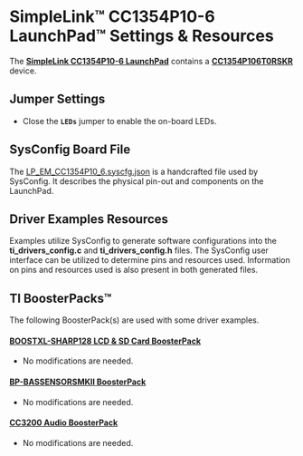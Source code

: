 # SimpleLink&trade; CC1354P10-6 LaunchPad&trade; Settings & Resources

The [__SimpleLink CC1354P10-6 LaunchPad__][launchpad] contains a
[__CC1354P106T0RSKR__][device] device.

## Jumper Settings

* Close the __`LEDs`__ jumper to enable the on-board LEDs.

## SysConfig Board File

The [LP_EM_CC1354P10_6.syscfg.json](../.meta/LP_EM_CC1354P10_6.syscfg.json)
is a handcrafted file used by SysConfig. It describes the physical pin-out
and components on the LaunchPad.

## Driver Examples Resources

Examples utilize SysConfig to generate software configurations into
the __ti_drivers_config.c__ and __ti_drivers_config.h__ files. The SysConfig
user interface can be utilized to determine pins and resources used.
Information on pins and resources used is also present in both generated files.

## TI BoosterPacks&trade;

The following BoosterPack(s) are used with some driver examples.

#### [__BOOSTXL-SHARP128 LCD & SD Card BoosterPack__][boostxl-sharp128]

* No modifications are needed.

#### [__BP-BASSENSORSMKII BoosterPack__][bp-bassensorsmkii]

* No modifications are needed.

#### [__CC3200 Audio BoosterPack__][cc3200audboost]

* No modifications are needed.

[device]: http://www.ti.com/product/CC1354P10
[launchpad]: http://www.ti.com/tool/LP-EM-CC1354P10_6
[boostxl-sharp128]: http://www.ti.com/tool/boostxl-sharp128
[bp-bassensorsmkii]: http://www.ti.com/tool/bp-bassensorsmkii
[cc3200audboost]: http://www.ti.com/tool/CC3200AUDBOOST
[cc3200audboost-user-guide]: http://www.ti.com/lit/pdf/swru383
